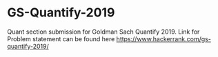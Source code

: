 # GS-Quantify-2019
Quant section submission for Goldman Sach Quantify 2019. 
Link for Problem statement can be found here https://www.hackerrank.com/gs-quantify-2019/
